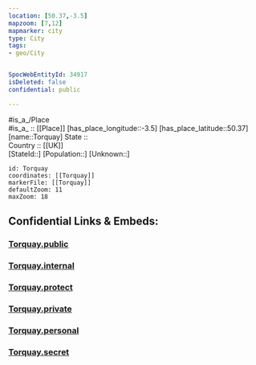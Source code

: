 ```yaml
---
location: [50.37,-3.5] 
mapzoom: [7,12] 
mapmarker: city 
type: City
tags:
- geo/City


SpocWebEntityId: 34917
isDeleted: false
confidential: public

---
```

#is_a_/Place  
#is_a_ :: [[Place]] 
[has_place_longitude::-3.5] 
[has_place_latitude::50.37] 
[name::Torquay] 
State ::  
Country :: [[UK]]  
[StateId::] 
[Population::] 
[Unknown::] 


```leaflet
id: Torquay
coordinates: [[Torquay]] 
markerFile: [[Torquay]] 
defaultZoom: 11 
maxZoom: 18
```


## Confidential Links & Embeds: 

### [Torquay.public](/_public/\Earth\Continent\Europe\Europe~North\UK\England\Regions~England\South_West_England\Devon,County\CityTorquay.public.md) 

### [Torquay.internal](/_internal/\Earth\Continent\Europe\Europe~North\UK\England\Regions~England\South_West_England\Devon,County\CityTorquay.internal.md) 

### [Torquay.protect](/_protect/\Earth\Continent\Europe\Europe~North\UK\England\Regions~England\South_West_England\Devon,County\CityTorquay.protect.md) 

### [Torquay.private](/_private/\Earth\Continent\Europe\Europe~North\UK\England\Regions~England\South_West_England\Devon,County\CityTorquay.private.md) 

### [Torquay.personal](/_personal/\Earth\Continent\Europe\Europe~North\UK\England\Regions~England\South_West_England\Devon,County\CityTorquay.personal.md) 

### [Torquay.secret](/_secret/\Earth\Continent\Europe\Europe~North\UK\England\Regions~England\South_West_England\Devon,County\CityTorquay.secret.md)

